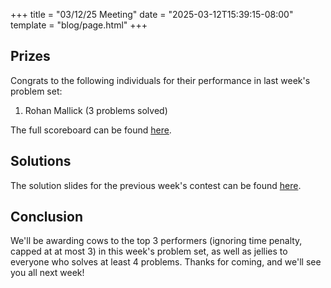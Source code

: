 +++
title = "03/12/25 Meeting"
date = "2025-03-12T15:39:15-08:00"
template = "blog/page.html"
+++

## Prizes

Congrats to the following individuals for their performance in last week's problem set:
1. Rohan Mallick (3 problems solved)

The full scoreboard can be found [here](https://codeforces.com/group/t22P8AwpuF/contest/592564/standings/groupmates/true).

## Solutions

The solution slides for the previous week's contest can be found [here](https://docs.google.com/presentation/d/17iedzTDap-MnFfyHO_pE1-LUjlTw606k2882IoyZuLk/edit?usp=sharing).

## Conclusion

We'll be awarding cows to the top 3 performers (ignoring time penalty, capped at at most 3) in this week's problem set, as well as jellies to everyone who solves at least 4 problems.
Thanks for coming, and we'll see you all next week!
